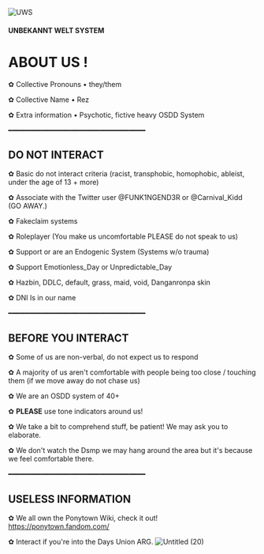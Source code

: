 ![UWS](https://user-images.githubusercontent.com/84343121/130400972-882fbb75-9fef-40b1-b4ba-2c0ef67a109d.jpg)

#### **UNBEKANNT WELT SYSTEM**

# ABOUT US !

✿ Collective Pronouns • they/them

✿ Collective Name • Rez

✿ Extra information  •  Psychotic, fictive heavy OSDD System


━━━━━━━━━━━━━━━━━━━━━━━━━━━━━━━━━

## DO NOT INTERACT 

✿ Basic do not interact criteria (racist, transphobic, homophobic, ableist, under the age of 13 + more)

✿ Associate with the Twitter user @FUNK1NGEND3R or @Carnival_Kidd (GO AWAY.)

✿ Fakeclaim systems

✿ Roleplayer (You make us uncomfortable PLEASE do not speak to us)

✿ Support or are an Endogenic System (Systems w/o trauma)

✿ Support Emotionless_Day or Unpredictable_Day

✿ Hazbin, DDLC, default, grass, maid, void, Danganronpa skin

✿ DNI Is in our name

━━━━━━━━━━━━━━━━━━━━━━━━━━━━━━━━━


## BEFORE YOU INTERACT

✿ Some of us are non-verbal, do not expect us to respond

✿ A majority of us aren't comfortable with people being too close / touching them (if we move away do not chase us)

✿ We are an OSDD system of 40+

✿ **PLEASE** use tone indicators around us!

✿ We take a bit to comprehend stuff, be patient! We may ask you to elaborate. 

✿ We don't watch the Dsmp we may hang around the area but it's because we feel comfortable there.

━━━━━━━━━━━━━━━━━━━━━━━━━━━━━━━━━

## USELESS INFORMATION

✿ We all own the Ponytown Wiki, check it out! https://ponytown.fandom.com/

✿ Interact if you're into the Days Union ARG.
![Untitled (20)](https://user-images.githubusercontent.com/84343121/130401336-0308714b-ec62-49d5-8d0c-7db99ee509f2.jpg)

